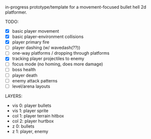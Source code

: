 in-progress prototype/template for a movement-focused bullet hell 2d platformer.

TODO:
- [x] basic player movement
- [x] basic player-environment collisions
- [x] player primary fire
- [ ] player dashing (w/ wavedash(??))
- [ ] one-way platforms / dropping through platforms
- [x] tracking player projectiles to enemy
- [ ] focus mode (no homing, does more damage)
- [ ] boss health
- [ ] player death
- [ ] enemy attack patterns
- [ ] level/arena layouts

LAYERS:
- vis 0: player bullets
- vis 1: player sprite
- col 1: player terrain hitbox
- col 2: player hurtbox
- z 0: bullets
- z 1: player, enemy
